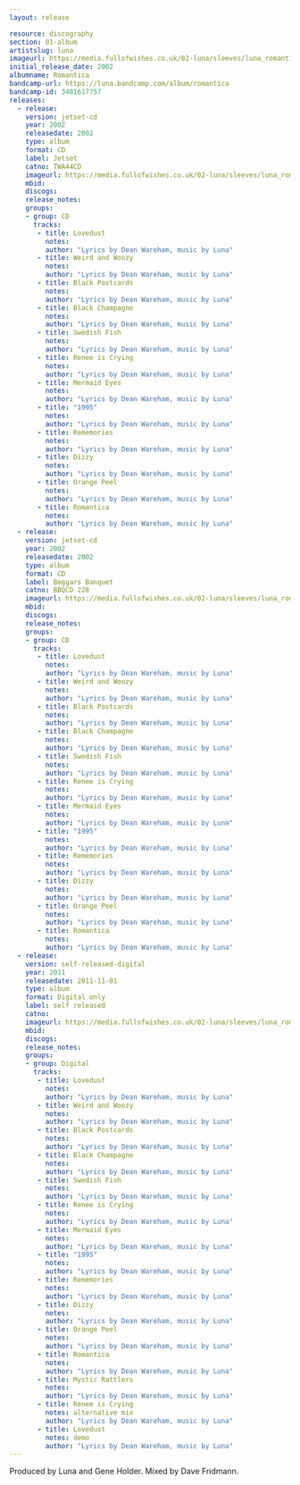 ```yaml
---
layout: release

resource: discography
section: 01-album
artistslug: luna
imageurl: https://media.fullofwishes.co.uk/02-luna/sleeves/luna_romantica.jpg
initial_release_date: 2002
albumname: Romantica
bandcamp-url: https://luna.bandcamp.com/album/romantica
bandcamp-id: 3481617757
releases:
  - release:
    version: jetset-cd
    year: 2002
    releasedate: 2002
    type: album
    format: CD
    label: Jetset
    catno: TWA44CD
    imageurl: https://media.fullofwishes.co.uk/02-luna/sleeves/luna_romantica.jpg
    mbid:
    discogs:
    release_notes:
    groups:
    - group: CD
      tracks:
       - title: Lovedust
         notes:
         author: "Lyrics by Dean Wareham, music by Luna"
       - title: Weird and Woozy
         notes:
         author: "Lyrics by Dean Wareham, music by Luna"
       - title: Black Postcards
         notes:
         author: "Lyrics by Dean Wareham, music by Luna"
       - title: Black Champagne
         notes:
         author: "Lyrics by Dean Wareham, music by Luna"
       - title: Swedish Fish
         notes:
         author: "Lyrics by Dean Wareham, music by Luna"
       - title: Renee is Crying
         notes:
         author: "Lyrics by Dean Wareham, music by Luna"
       - title: Mermaid Eyes
         notes:
         author: "Lyrics by Dean Wareham, music by Luna"
       - title: "1995"
         notes:
         author: "Lyrics by Dean Wareham, music by Luna"
       - title: Rememories
         notes:
         author: "Lyrics by Dean Wareham, music by Luna"
       - title: Dizzy
         notes:
         author: "Lyrics by Dean Wareham, music by Luna"
       - title: Orange Peel
         notes:
         author: "Lyrics by Dean Wareham, music by Luna"
       - title: Romantica
         notes:
         author: "Lyrics by Dean Wareham, music by Luna"
  - release:
    version: jetset-cd
    year: 2002
    releasedate: 2002
    type: album
    format: CD
    label: Beggars Banquet
    catno: BBQCD 228
    imageurl: https://media.fullofwishes.co.uk/02-luna/sleeves/luna_romantica.jpg
    mbid:
    discogs:
    release_notes:
    groups:
    - group: CD
      tracks:
       - title: Lovedust
         notes:
         author: "Lyrics by Dean Wareham, music by Luna"
       - title: Weird and Woozy
         notes:
         author: "Lyrics by Dean Wareham, music by Luna"
       - title: Black Postcards
         notes:
         author: "Lyrics by Dean Wareham, music by Luna"
       - title: Black Champagne
         notes:
         author: "Lyrics by Dean Wareham, music by Luna"
       - title: Swedish Fish
         notes:
         author: "Lyrics by Dean Wareham, music by Luna"
       - title: Renee is Crying
         notes:
         author: "Lyrics by Dean Wareham, music by Luna"
       - title: Mermaid Eyes
         notes:
         author: "Lyrics by Dean Wareham, music by Luna"
       - title: "1995"
         notes:
         author: "Lyrics by Dean Wareham, music by Luna"
       - title: Rememories
         notes:
         author: "Lyrics by Dean Wareham, music by Luna"
       - title: Dizzy
         notes:
         author: "Lyrics by Dean Wareham, music by Luna"
       - title: Orange Peel
         notes:
         author: "Lyrics by Dean Wareham, music by Luna"
       - title: Romantica
         notes:
         author: "Lyrics by Dean Wareham, music by Luna"
  - release:
    version: self-released-digital
    year: 2011
    releasedate: 2011-11-01
    type: album
    format: Digital only
    label: self released
    catno:
    imageurl: https://media.fullofwishes.co.uk/02-luna/sleeves/luna_romantica.jpg
    mbid:
    discogs:
    release_notes:
    groups:
    - group: Digital
      tracks:
       - title: Lovedust
         notes:
         author: "Lyrics by Dean Wareham, music by Luna"
       - title: Weird and Woozy
         notes:
         author: "Lyrics by Dean Wareham, music by Luna"
       - title: Black Postcards
         notes:
         author: "Lyrics by Dean Wareham, music by Luna"
       - title: Black Champagne
         notes:
         author: "Lyrics by Dean Wareham, music by Luna"
       - title: Swedish Fish
         notes:
         author: "Lyrics by Dean Wareham, music by Luna"
       - title: Renee is Crying
         notes:
         author: "Lyrics by Dean Wareham, music by Luna"
       - title: Mermaid Eyes
         notes:
         author: "Lyrics by Dean Wareham, music by Luna"
       - title: "1995"
         notes:
         author: "Lyrics by Dean Wareham, music by Luna"
       - title: Rememories
         notes:
         author: "Lyrics by Dean Wareham, music by Luna"
       - title: Dizzy
         notes:
         author: "Lyrics by Dean Wareham, music by Luna"
       - title: Orange Peel
         notes:
         author: "Lyrics by Dean Wareham, music by Luna"
       - title: Romantica
         notes:
         author: "Lyrics by Dean Wareham, music by Luna"
       - title: Mystic Rattlers
         notes:
         author: "Lyrics by Dean Wareham, music by Luna"
       - title: Renee is Crying
         notes: alternative mix
         author: "Lyrics by Dean Wareham, music by Luna"
       - title: Lovedust
         notes: demo
         author: "Lyrics by Dean Wareham, music by Luna"
---
```

Produced by Luna and Gene Holder.
Mixed by Dave Fridmann.
